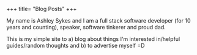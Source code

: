 +++
title= "Blog Posts"
+++

My name is Ashley Sykes and I am a full stack software developer (for 10 years and counting), speaker, software tinkerer and proud dad.

This is my simple site to a) blog about things I'm interested in/helpful guides/random thoughts and b) to advertise myself =D